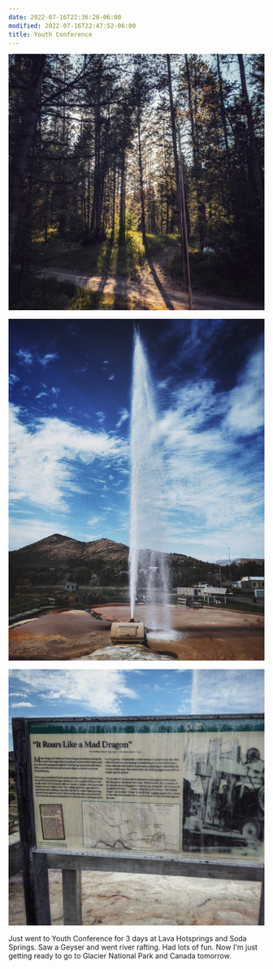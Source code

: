 ```yaml
---
date: 2022-07-16T22:36:28-06:00
modified: 2022-07-16T22:47:52-06:00
title: Youth Conference
---
```


![Image](../../static/images/microblog/a46e34e7c5b6baad98805e28c3d84586.jpg) 

![Image](../../static/images/microblog/6250ed12e48030c5ae07bf48d44460cc.jpg) 

![Image](../../static/images/microblog/b175102032f4ba0614fc7b229cbbe25b.jpg) 

Just went to Youth Conference for 3 days at Lava Hotsprings and Soda Springs. Saw a Geyser and went river rafting. Had lots of fun. Now I'm just getting ready to go to Glacier National Park and Canada tomorrow.
